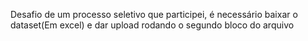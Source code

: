 Desafio de um processo seletivo que participei, é necessário baixar o dataset(Em excel) e dar upload rodando o segundo bloco do arquivo
